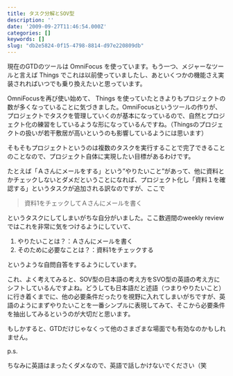 ```yaml
---
title: タスク分解とSOV型
description: ''
date: '2009-09-27T11:46:54.000Z'
categories: []
keywords: []
slug: "db2e5824-0f15-4798-8814-d97e220809db"
---
```

現在のGTDのツールは OmniFocus を使っています。もう一つ、メジャーなツールと言えば Things でこれは以前使っていましたし、あといくつかの機能さえ実装されればいつでも乗り換えたいと思っています。

OmniFocusを再び使い始めて、 Things を使っていたときよりもプロジェクトの数が多くなっていることに気づきました。OmniFocusというツールの作りが、プロジェクトでタスクを管理していくのが基本になっているので、自然とプロジェクト化の練習をしているような形になっているんですね。（Thingsのプロジェクトの扱いが若干敷居が高いというのも影響しているようには思います）

そもそもプロジェクトというのは複数のタスクを実行することで完了できることのことなので、プロジェクト自体に実現したい目標があるわけです。

たとえば「Ａさんにメールをする」という”やりたいこと”があって、他に資料とかチェックしないとダメだということになれば、プロジェクト化し「資料１を確認する」というタスクが追加される訳なのですが、ここで

> 資料1をチェックしてＡさんにメールを書く

というタスクにしてしまいがちな自分がいました。ここ数週間のweekly reviewではこれを非常に気をつけるようにしていて、

1.  やりたいことは？：Ａさんにメールを書く
2.  そのために必要なことは？：資料1をチェックする

というような自問自答をするようにしています。

これ、よく考えてみると、SOV型の日本語の考え方をSVO型の英語の考え方にシフトしているんですよね。どうしても日本語だと述語（つまりやりたいこと）に行き着くまでに、他の必要条件だったりを視野に入れてしまいがちですが、英語のようにまずやりたいことを一番シンプルに表現してみて、そこから必要条件を抽出してみるというのが大切だと思います。

もしかすると、GTDだけじゃなくって他のさまざまな場面でも有効なのかもしれません。

p.s.

ちなみに英語はまったくダメなので、英語で話しかけないでください（笑